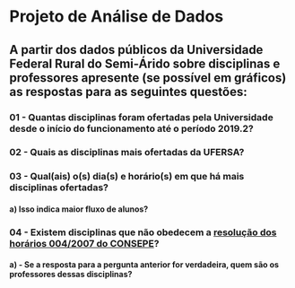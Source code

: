 #  Projeto de Análise de Dados

## A partir dos dados públicos da Universidade Federal Rural do Semi-Árido sobre disciplinas e professores apresente (se possível em gráficos) as respostas para as seguintes questões:

### 01 - Quantas disciplinas foram ofertadas pela Universidade desde o início do funcionamento até o período 2019.2?


### 02 - Quais as disciplinas mais ofertadas da UFERSA?


### 03 - Qual(ais) o(s) dia(s) e horário(s) em que há mais disciplinas ofertadas?

#### a) Isso indica maior fluxo de alunos?


### 04 - Existem disciplinas que não obedecem a [resolução dos horários 004/2007 do CONSEPE](https://documentos.ufersa.edu.br/wp-content/uploads/sites/79/arquivos/consepe/2007/RESOLUCAO_004_CONSEPE_2007_Normas_Regul_Horarios.pdf)?

#### a) - Se a resposta para a pergunta anterior for verdadeira, quem são os professores dessas disciplinas?
